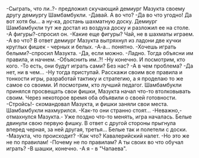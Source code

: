   -Сыграть, что ли..?- предложил скучающий демиург Мазукта своему другу демиургу Шамбамбукли.
-Давай. А во что?
-Да во что угодно! Да вот хотя бы... а ну-ка, достань шахматную доску.
Демиург Шамбамбукли тут же достал из воздуха доску и разложил ее на столе.
-А фигуры?-спросил он.
-Какие еще фигуры? Чай, не в шахматы играем.
-А во что?
В ответ демиург Мазукта вытряхнул из ладони две кучки круглых фишек - черных и белых.
-А-а... понятно.
-Хочешь играть белыми?-спросил Мазукта.
-Да, если можно.
-Ладно. Тогда объясни им правила, и начнем.
-Объяснить им..?!
-Ну конечно. И посмотрим, кто кого.
-То есть, они будут играть сами? Без нас?
-А в чем проблема?
-Да нет, ни в чем...
-Ну тогда приступай. Расскажи своим все правила и тонкости игры, разработай тактику и стратегию, а я проделаю то же самое со своими. И посмотрим, кто лучший педагог.
Шамбамбукли принялся просвещать свои фишки, Мазукта начал что-то втолковывать своим. Через некоторое время оба объявили о своей готовности.
-Стройсь!- скомандовал Мазукта, и фишки заняли свои места. Шамбамбукли нахмурился.
-Как-то они странно стоят...
-Неважно,- отмахнулся Мазукта.- Уже поздно что-то менять, игра началась.
Белые двинули свою первую фишку. В ответ с другой стороны прыгнула вперед черная, за ней другая, третья... Белые так и полетели с доски.
-Мазукта, что происходит?
-Как что? Кавалерийский налет.
-Но это же не по правилам!
-Почему не по правилам? А ты своих во что обучал играть?
-В шашки, конечно.
-А я - в "Чапаева".      
